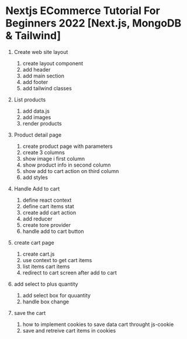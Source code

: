 # Nextjs ECommerce Tutorial For Beginners 2022 [Next.js, MongoDB & Tailwind]

1. Create web site layout

   1. create layout component
   2. add header
   3. add main section
   4. add footer
   5. add tailwind classes

2. List products

   1. add data.js
   2. add images
   3. render products

3. Product detail page

   1. create product page with parameters
   2. create 3 columns
   3. show image i first column
   4. show product info in second column
   5. show add to cart action on third column
   6. add styles

4. Handle Add to cart

   1. define react context
   2. define cart items stat
   3. create add cart action
   4. add reducer
   5. create tore provider
   6. handle add to cart button

5. create cart page

   1. create cart.js
   2. use context to get cart items
   3. list items cart items
   4. redirect to cart screen after add to cart

6. add select to plus quantity

   1. add select box for quuantity
   2. handle box change

7. save the cart
   1. how to implement cookies to save data cart throught js-cookie
   2. save and retreive cart items in cookies
